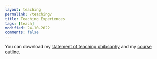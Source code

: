 ```yaml
---
layout: teaching
permalink: /teaching/
title: Teaching Experiences
tags: [teach]
modified: 24-10-2022
comments: false
---
```

You can download my <a href="https://drive.google.com/file/d/1WoQm7hsK6wXy86wwLZqQ_M7I5N5IxThO/view?usp=sharing" target="_blank">statement of teaching philosophy</a> and my <a href="" target="_blank">course outline</a>.

